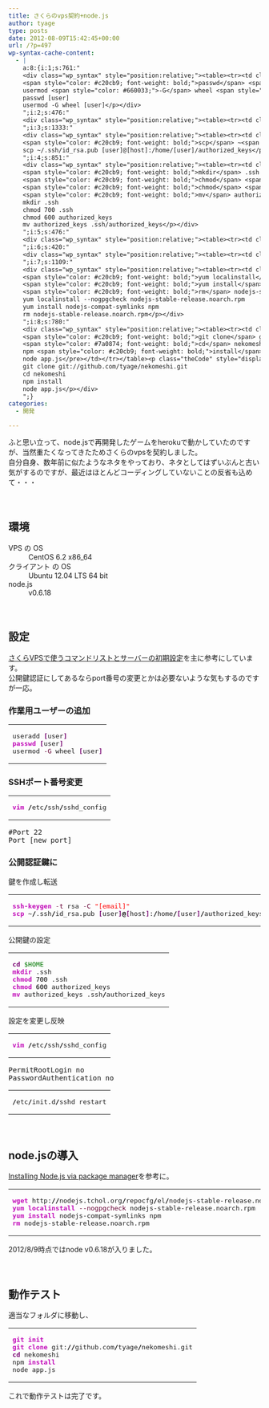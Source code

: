 ```yaml
---
title: さくらのvps契約+node.js
author: tyage
type: posts
date: 2012-08-09T15:42:45+00:00
url: /?p=497
wp-syntax-cache-content:
  - |
    a:8:{i:1;s:761:"
    <div class="wp_syntax" style="position:relative;"><table><tr><td class="code"><pre class="bash" style="font-family:monospace;">useradd <span style="color: #7a0874; font-weight: bold;">&#91;</span>user<span style="color: #7a0874; font-weight: bold;">&#93;</span>
    <span style="color: #c20cb9; font-weight: bold;">passwd</span> <span style="color: #7a0874; font-weight: bold;">&#91;</span>user<span style="color: #7a0874; font-weight: bold;">&#93;</span>
    usermod <span style="color: #660033;">-G</span> wheel <span style="color: #7a0874; font-weight: bold;">&#91;</span>user<span style="color: #7a0874; font-weight: bold;">&#93;</span></pre></td></tr></table><p class="theCode" style="display:none;">useradd [user]
    passwd [user]
    usermod -G wheel [user]</p></div>
    ";i:2;s:476:"
    <div class="wp_syntax" style="position:relative;"><table><tr><td class="code"><pre class="bash" style="font-family:monospace;"><span style="color: #c20cb9; font-weight: bold;">vim</span> <span style="color: #000000; font-weight: bold;">/</span>etc<span style="color: #000000; font-weight: bold;">/</span>ssh<span style="color: #000000; font-weight: bold;">/</span>sshd_config</pre></td></tr></table><p class="theCode" style="display:none;">vim /etc/ssh/sshd_config</p></div>
    ";i:3;s:1333:"
    <div class="wp_syntax" style="position:relative;"><table><tr><td class="code"><pre class="bash" style="font-family:monospace;"><span style="color: #c20cb9; font-weight: bold;">ssh-keygen</span> <span style="color: #660033;">-t</span> rsa <span style="color: #660033;">-C</span> <span style="color: #ff0000;">&quot;[email]&quot;</span>
    <span style="color: #c20cb9; font-weight: bold;">scp</span> ~<span style="color: #000000; font-weight: bold;">/</span>.ssh<span style="color: #000000; font-weight: bold;">/</span>id_rsa.pub <span style="color: #7a0874; font-weight: bold;">&#91;</span>user<span style="color: #7a0874; font-weight: bold;">&#93;</span><span style="color: #000000; font-weight: bold;">@</span><span style="color: #7a0874; font-weight: bold;">&#91;</span>host<span style="color: #7a0874; font-weight: bold;">&#93;</span>:<span style="color: #000000; font-weight: bold;">/</span>home<span style="color: #000000; font-weight: bold;">/</span><span style="color: #7a0874; font-weight: bold;">&#91;</span>user<span style="color: #7a0874; font-weight: bold;">&#93;</span><span style="color: #000000; font-weight: bold;">/</span>authorized_keys</pre></td></tr></table><p class="theCode" style="display:none;">ssh-keygen -t rsa -C &quot;[email]&quot;
    scp ~/.ssh/id_rsa.pub [user]@[host]:/home/[user]/authorized_keys</p></div>
    ";i:4;s:851:"
    <div class="wp_syntax" style="position:relative;"><table><tr><td class="code"><pre class="bash" style="font-family:monospace;"><span style="color: #7a0874; font-weight: bold;">cd</span> <span style="color: #007800;">$HOME</span>
    <span style="color: #c20cb9; font-weight: bold;">mkdir</span> .ssh
    <span style="color: #c20cb9; font-weight: bold;">chmod</span> <span style="color: #000000;">700</span> .ssh
    <span style="color: #c20cb9; font-weight: bold;">chmod</span> <span style="color: #000000;">600</span> authorized_keys
    <span style="color: #c20cb9; font-weight: bold;">mv</span> authorized_keys .ssh<span style="color: #000000; font-weight: bold;">/</span>authorized_keys</pre></td></tr></table><p class="theCode" style="display:none;">cd $HOME
    mkdir .ssh
    chmod 700 .ssh
    chmod 600 authorized_keys
    mv authorized_keys .ssh/authorized_keys</p></div>
    ";i:5;s:476:"
    <div class="wp_syntax" style="position:relative;"><table><tr><td class="code"><pre class="bash" style="font-family:monospace;"><span style="color: #c20cb9; font-weight: bold;">vim</span> <span style="color: #000000; font-weight: bold;">/</span>etc<span style="color: #000000; font-weight: bold;">/</span>ssh<span style="color: #000000; font-weight: bold;">/</span>sshd_config</pre></td></tr></table><p class="theCode" style="display:none;">vim /etc/ssh/sshd_config</p></div>
    ";i:6;s:420:"
    <div class="wp_syntax" style="position:relative;"><table><tr><td class="code"><pre class="bash" style="font-family:monospace;"><span style="color: #000000; font-weight: bold;">/</span>etc<span style="color: #000000; font-weight: bold;">/</span>init.d<span style="color: #000000; font-weight: bold;">/</span>sshd restart</pre></td></tr></table><p class="theCode" style="display:none;">/etc/init.d/sshd restart</p></div>
    ";i:7;s:1109:"
    <div class="wp_syntax" style="position:relative;"><table><tr><td class="code"><pre class="bash" style="font-family:monospace;"><span style="color: #c20cb9; font-weight: bold;">wget</span> http:<span style="color: #000000; font-weight: bold;">//</span>nodejs.tchol.org<span style="color: #000000; font-weight: bold;">/</span>repocfg<span style="color: #000000; font-weight: bold;">/</span>el<span style="color: #000000; font-weight: bold;">/</span>nodejs-stable-release.noarch.rpm
    <span style="color: #c20cb9; font-weight: bold;">yum localinstall</span> <span style="color: #660033;">--nogpgcheck</span> nodejs-stable-release.noarch.rpm
    <span style="color: #c20cb9; font-weight: bold;">yum install</span> nodejs-compat-symlinks npm
    <span style="color: #c20cb9; font-weight: bold;">rm</span> nodejs-stable-release.noarch.rpm</pre></td></tr></table><p class="theCode" style="display:none;">wget http://nodejs.tchol.org/repocfg/el/nodejs-stable-release.noarch.rpm
    yum localinstall --nogpgcheck nodejs-stable-release.noarch.rpm
    yum install nodejs-compat-symlinks npm
    rm nodejs-stable-release.noarch.rpm</p></div>
    ";i:8;s:780:"
    <div class="wp_syntax" style="position:relative;"><table><tr><td class="code"><pre class="bash" style="font-family:monospace;"><span style="color: #c20cb9; font-weight: bold;">git init</span>
    <span style="color: #c20cb9; font-weight: bold;">git clone</span> git:<span style="color: #000000; font-weight: bold;">//</span>github.com<span style="color: #000000; font-weight: bold;">/</span>tyage<span style="color: #000000; font-weight: bold;">/</span>nekomeshi.git
    <span style="color: #7a0874; font-weight: bold;">cd</span> nekomeshi
    npm <span style="color: #c20cb9; font-weight: bold;">install</span>
    node app.js</pre></td></tr></table><p class="theCode" style="display:none;">git init
    git clone git://github.com/tyage/nekomeshi.git
    cd nekomeshi
    npm install
    node app.js</p></div>
    ";}
categories:
  - 開発

---
```

<p>ふと思い立って、node.jsで再開発したゲームをherokuで動かしていたのですが、当然重たくなってきたためさくらのvpsを契約しました。<br />
自分自身、数年前に似たようなネタをやっており、ネタとしてはずいぶんと古い気がするのですが、最近はほとんどコーディングしていないことの反省も込めて・・・</p>
<p>　</p>
<h2>環境</h2>
<dl>
<dt>VPS の OS</dt>
<dd>CentOS 6.2 x86_64</dd>
<dt>クライアント の OS</dt>
<dd>Ubuntu 12.04 LTS 64 bit</dd>
<dt>node.js</dt>
<dd>v0.6.18</dd>
</dl>
<p>　</p>
<h2>設定</h2>
<p><a href="http://wp.yat-net.com/?p=3074">さくらVPSで使うコマンドリストとサーバーの初期設定</a>を主に参考にしています。<br />
公開鍵認証にしてあるならport番号の変更とかは必要ないような気もするのですが一応。</p>
<h3>作業用ユーザーの追加</h3>

<div class="wp_syntax" style="position:relative;"><table><tr><td class="code"><pre class="bash" style="font-family:monospace;">useradd <span style="color: #7a0874; font-weight: bold;">&#91;</span>user<span style="color: #7a0874; font-weight: bold;">&#93;</span>
<span style="color: #c20cb9; font-weight: bold;">passwd</span> <span style="color: #7a0874; font-weight: bold;">&#91;</span>user<span style="color: #7a0874; font-weight: bold;">&#93;</span>
usermod <span style="color: #660033;">-G</span> wheel <span style="color: #7a0874; font-weight: bold;">&#91;</span>user<span style="color: #7a0874; font-weight: bold;">&#93;</span></pre></td></tr></table></div>

<h3>SSHポート番号変更</h3>

<div class="wp_syntax" style="position:relative;"><table><tr><td class="code"><pre class="bash" style="font-family:monospace;"><span style="color: #c20cb9; font-weight: bold;">vim</span> <span style="color: #000000; font-weight: bold;">/</span>etc<span style="color: #000000; font-weight: bold;">/</span>ssh<span style="color: #000000; font-weight: bold;">/</span>sshd_config</pre></td></tr></table></div>

<pre>
#Port 22
Port [new port]
</pre>
<h3>公開認証鍵に</h3>
<p>鍵を作成し転送</p>

<div class="wp_syntax" style="position:relative;"><table><tr><td class="code"><pre class="bash" style="font-family:monospace;"><span style="color: #c20cb9; font-weight: bold;">ssh-keygen</span> <span style="color: #660033;">-t</span> rsa <span style="color: #660033;">-C</span> <span style="color: #ff0000;">&quot;[email]&quot;</span>
<span style="color: #c20cb9; font-weight: bold;">scp</span> ~<span style="color: #000000; font-weight: bold;">/</span>.ssh<span style="color: #000000; font-weight: bold;">/</span>id_rsa.pub <span style="color: #7a0874; font-weight: bold;">&#91;</span>user<span style="color: #7a0874; font-weight: bold;">&#93;</span><span style="color: #000000; font-weight: bold;">@</span><span style="color: #7a0874; font-weight: bold;">&#91;</span>host<span style="color: #7a0874; font-weight: bold;">&#93;</span>:<span style="color: #000000; font-weight: bold;">/</span>home<span style="color: #000000; font-weight: bold;">/</span><span style="color: #7a0874; font-weight: bold;">&#91;</span>user<span style="color: #7a0874; font-weight: bold;">&#93;</span><span style="color: #000000; font-weight: bold;">/</span>authorized_keys</pre></td></tr></table></div>

<p>公開鍵の設定</p>

<div class="wp_syntax" style="position:relative;"><table><tr><td class="code"><pre class="bash" style="font-family:monospace;"><span style="color: #7a0874; font-weight: bold;">cd</span> <span style="color: #007800;">$HOME</span>
<span style="color: #c20cb9; font-weight: bold;">mkdir</span> .ssh
<span style="color: #c20cb9; font-weight: bold;">chmod</span> <span style="color: #000000;">700</span> .ssh
<span style="color: #c20cb9; font-weight: bold;">chmod</span> <span style="color: #000000;">600</span> authorized_keys
<span style="color: #c20cb9; font-weight: bold;">mv</span> authorized_keys .ssh<span style="color: #000000; font-weight: bold;">/</span>authorized_keys</pre></td></tr></table></div>

<p>設定を変更し反映</p>

<div class="wp_syntax" style="position:relative;"><table><tr><td class="code"><pre class="bash" style="font-family:monospace;"><span style="color: #c20cb9; font-weight: bold;">vim</span> <span style="color: #000000; font-weight: bold;">/</span>etc<span style="color: #000000; font-weight: bold;">/</span>ssh<span style="color: #000000; font-weight: bold;">/</span>sshd_config</pre></td></tr></table></div>

<pre>
PermitRootLogin no
PasswordAuthentication no
</pre>

<div class="wp_syntax" style="position:relative;"><table><tr><td class="code"><pre class="bash" style="font-family:monospace;"><span style="color: #000000; font-weight: bold;">/</span>etc<span style="color: #000000; font-weight: bold;">/</span>init.d<span style="color: #000000; font-weight: bold;">/</span>sshd restart</pre></td></tr></table></div>

<p>　</p>
<h2>node.jsの導入</h2>
<p><a href="https://github.com/joyent/node/wiki/Installing-Node.js-via-package-manager">Installing Node.js via package manager</a>を参考に。</p>

<div class="wp_syntax" style="position:relative;"><table><tr><td class="code"><pre class="bash" style="font-family:monospace;"><span style="color: #c20cb9; font-weight: bold;">wget</span> http:<span style="color: #000000; font-weight: bold;">//</span>nodejs.tchol.org<span style="color: #000000; font-weight: bold;">/</span>repocfg<span style="color: #000000; font-weight: bold;">/</span>el<span style="color: #000000; font-weight: bold;">/</span>nodejs-stable-release.noarch.rpm
<span style="color: #c20cb9; font-weight: bold;">yum localinstall</span> <span style="color: #660033;">--nogpgcheck</span> nodejs-stable-release.noarch.rpm
<span style="color: #c20cb9; font-weight: bold;">yum install</span> nodejs-compat-symlinks npm
<span style="color: #c20cb9; font-weight: bold;">rm</span> nodejs-stable-release.noarch.rpm</pre></td></tr></table></div>

<p>2012/8/9時点ではnode v0.6.18が入りました。</p>
<p>　</p>
<h2>動作テスト</h2>
<p>適当なフォルダに移動し、</p>

<div class="wp_syntax" style="position:relative;"><table><tr><td class="code"><pre class="bash" style="font-family:monospace;"><span style="color: #c20cb9; font-weight: bold;">git init</span>
<span style="color: #c20cb9; font-weight: bold;">git clone</span> git:<span style="color: #000000; font-weight: bold;">//</span>github.com<span style="color: #000000; font-weight: bold;">/</span>tyage<span style="color: #000000; font-weight: bold;">/</span>nekomeshi.git
<span style="color: #7a0874; font-weight: bold;">cd</span> nekomeshi
npm <span style="color: #c20cb9; font-weight: bold;">install</span>
node app.js</pre></td></tr></table></div>

<p>これで動作テストは完了です。</p>
